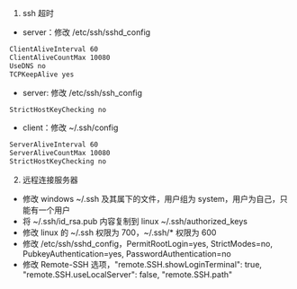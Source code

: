 1. ssh 超时

* server：修改 /etc/ssh/sshd_config

```bash
ClientAliveInterval 60
ClientAliveCountMax 10080
UseDNS no
TCPKeepAlive yes
```

* server: 修改 /etc/ssh/ssh_config

```bash
StrictHostKeyChecking no
```

* client：修改 ~/.ssh/config

```bash
ServerAliveInterval 60
ServerAliveCountMax 10080
StrictHostKeyChecking no
```

2. 远程连接服务器

* 修改 windows ~/.ssh 及其属下的文件，用户组为 system，用户为自己，只能有一个用户
* 将 ~/.ssh/id_rsa.pub 内容复制到 linux ~/.ssh/authorized_keys
* 修改 linux 的 ~/.ssh 权限为 700，~/.ssh/* 权限为 600
* 修改 /etc/ssh/sshd_config，PermitRootLogin=yes, StrictModes=no, PubkeyAuthentication=yes, PasswordAuthentication=no
* 修改 Remote-SSH 选项，"remote.SSH.showLoginTerminal": true, "remote.SSH.useLocalServer": false, "remote.SSH.path"

